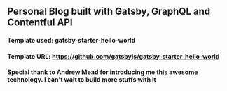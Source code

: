 ## Personal Blog built with Gatsby, GraphQL and Contentful API
#### Template used: gatsby-starter-hello-world
#### Template URL: https://github.com/gatsbyjs/gatsby-starter-hello-world
#### Special thank to Andrew Mead for introducing me this awesome technology. I can't wait to build more stuffs with it